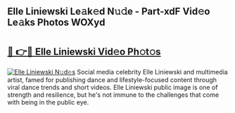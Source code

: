 ## Elle Liniewski Le𝚊k𝚎d N𝚞𝚍e - Part-xdF Vid𝚎o Le𝚊ks Photos WOXyd

# <h2><a href="http://fbb8c8t.evod.top/?m=Elle+Liniewski">🔗 👉🔴 Elle Liniewski Vid𝚎o Ph𝚘t𝚘s</a></h2>

[![Elle Liniewski N𝚞d𝚎s](https://i.imgur.com/8V9OHl7.gif)](http://fbb8c8t.evod.top/?m=Elle+Liniewski)
Social media celebrity Elle Liniewski and multimedia artist, famed for publishing dance and lifestyle-focused content through viral dance trends and short videos. Elle Liniewski public image is one of strength and resilience, but he's not immune to the challenges that come with being in the public eye. 
